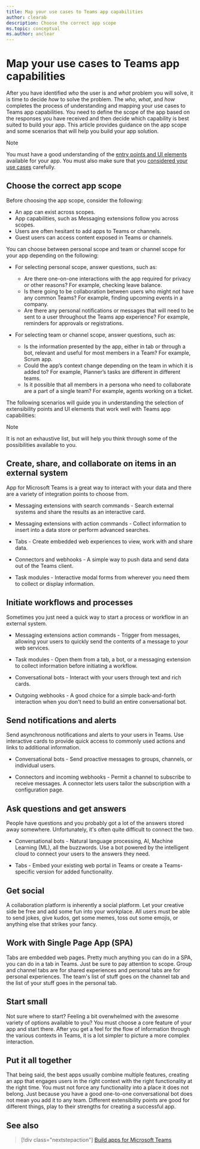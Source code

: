 ```yaml
---
title: Map your use cases to Teams app capabilities
author: clearab
description: Choose the correct app scope
ms.topic: conceptual
ms.author: anclear
---
```


# Map your use cases to Teams app capabilities

After you have identified *who* the user is and *what* problem you will solve, it is time to decide *how* to solve the problem. The *who*, *what*, and *how* completes the process of understanding and mapping your use cases to Teams app capabilities. You need to define the scope of the app based on the responses you have received and then decide which capability is best suited to build your app.
This article provides guidance on the app scope and some scenarios that will help you build your app solution.

> [!NOTE]
> You must have a good understanding of the [entry points and UI elements](../../concepts/extensibility-points.md) available for your app. You must also make sure that you [considered your use cases](../../concepts/design/understand-use-cases.md) carefully.

## Choose the correct app scope

Before choosing the app scope, consider the following:

* An app can exist across scopes.
* App capabilities, such as Messaging extensions follow you across scopes.
* Users are often hesitant to add apps to Teams or channels.
* Guest users can access content exposed in Teams or channels.

You can choose between personal scope and team or channel scope for your app depending on the following:

* For selecting personal scope, answer questions, such as:
  * Are there one-on-one interactions with the app required for privacy or other reasons? For example, checking leave balance.
  * Is there going to be collaboration between users who might not have any common Teams? For example, finding upcoming events in a company.
  * Are there any personal notifications or messages that will need to be sent to a user throughout the Teams app experience? For example, reminders for approvals or registrations.

* For selecting team or channel scope, answer questions, such as: 
  * Is the information presented by the app, either in tab or through a bot, relevant and useful for most members in a Team? For example, Scrum app.
  * Could the app’s context change depending on the team in which it is added to? For example, Planner’s tasks are different in different teams. 
  * Is it possible that all members in a persona who need to collaborate are a part of a single team? For example, agents working on a ticket.

The following scenarios will guide you in understanding the selection of extensibility points and UI elements that work well with Teams app capabilities:

> [!NOTE]
> It is not an exhaustive list, but will help you think through some of the possibilities available to you.

## Create, share, and collaborate on items in an external system

App for Microsoft Teams is a great way to interact with your data and there are a variety of integration points to choose from.

* Messaging extensions with search commands - Search external systems and share the results as an interactive card.

* Messaging extensions with action commands - Collect information to insert into a data store or perform advanced searches.

* Tabs - Create embedded web experiences to view, work with and share data.

* Connectors and webhooks - A simple way to push data and send data out of the Teams client.

* Task modules - Interactive modal forms from wherever you need them to collect or display information.

## Initiate workflows and processes

Sometimes you just need a quick way to start a process or workflow in an external system.

* Messaging extensions action commands - Trigger from messages, allowing your users to quickly send the contents of a message to your web services.

* Task modules - Open them from a tab, a bot, or a messaging extension to collect information before initiating a workflow.

* Conversational bots - Interact with your users through text and rich cards.

* Outgoing webhooks - A good choice for a simple back-and-forth interaction when you don't need to build an entire conversational bot.

## Send notifications and alerts

Send asynchronous notifications and alerts to your users in Teams. Use interactive cards to provide quick access to commonly used actions and links to additional information.

* Conversational bots - Send proactive messages to groups, channels, or individual users.

* Connectors and incoming webhooks - Permit a channel to subscribe to receive messages. A connector lets users tailor the subscription with a configuration page.

## Ask questions and get answers

People have questions and you probably got a lot of the answers stored away somewhere. Unfortunately, it's often quite difficult to connect the two.

* Conversational bots - Natural language processing, AI, Machine Learning (ML), all the buzzwords. Use a bot powered by the intelligent cloud to connect your users to the answers they need.

* Tabs - Embed your existing web portal in Teams or create a Teams-specific version for added functionality.

## Get social

A collaboration platform is inherently a social platform. Let your creative side be free and add some fun into your workplace. All users must be able to send jokes, give kudos, get some memes, toss out some emojis, or anything else that strikes your fancy.

## Work with Single Page App (SPA)

Tabs are embedded web pages. Pretty much anything you can do in a SPA, you can do in a tab in Teams. Just be sure to pay attention to scope. Group and channel tabs are for shared experiences and personal tabs are for personal experiences. The team's list of stuff goes on the channel tab and the list of your stuff goes in the personal tab.

## Start small

Not sure where to start? Feeling a bit overwhelmed with the awesome variety of options available to you? You must choose a core feature of your app and start there. After you get a feel for the flow of information through the various contexts in Teams, it is a lot simpler to picture a more complex interaction.

## Put it all together

That being said, the best apps usually combine multiple features, creating an app that engages users in the right context with the right functionality at the right time. You must not force any functionality into a place it does not belong. Just because you have a good one-to-one conversational bot does not mean you add it to any team. Different extensibility points are good for different things, play to their strengths for creating a successful app.

## See also

> [!div class="nextstepaction"]
> [Build apps for Microsoft Teams](../concepts/overview.md)
> 
